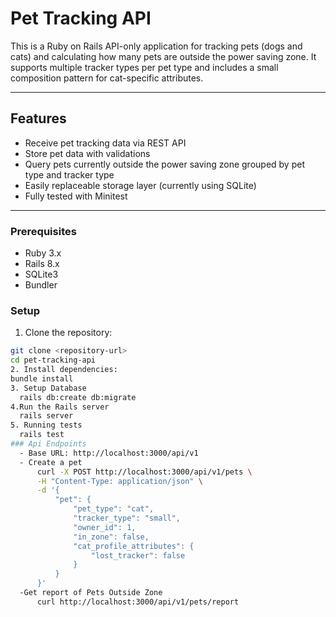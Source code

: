 # Pet Tracking API

This is a Ruby on Rails API-only application for tracking pets (dogs and cats) and calculating how many pets are outside the power saving zone. It supports multiple tracker types per pet type and includes a small composition pattern for cat-specific attributes.

---

## Features

- Receive pet tracking data via REST API
- Store pet data with validations
- Query pets currently outside the power saving zone grouped by pet type and tracker type
- Easily replaceable storage layer (currently using SQLite)
- Fully tested with Minitest

---

### Prerequisites

- Ruby 3.x  
- Rails 8.x  
- SQLite3  
- Bundler

### Setup

1. Clone the repository:
  ```bash
  git clone <repository-url>
  cd pet-tracking-api
2. Install dependencies:
  bundle install
3. Setup Database
	rails db:create db:migrate
4.Run the Rails server
	rails server
5. Running tests
	rails test
### Api Endpoints
	- Base URL: http://localhost:3000/api/v1
	- Create a pet
		curl -X POST http://localhost:3000/api/v1/pets \
		-H "Content-Type: application/json" \
		-d '{
			"pet": {
				"pet_type": "cat",
				"tracker_type": "small",
				"owner_id": 1,
				"in_zone": false,
				"cat_profile_attributes": {
					"lost_tracker": false
				}
			}
		}'
	-Get report of Pets Outside Zone
		curl http://localhost:3000/api/v1/pets/report